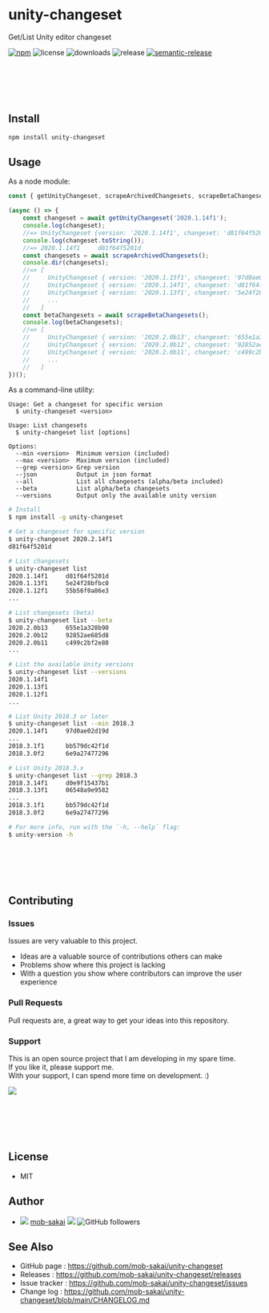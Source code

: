 unity-changeset
===

Get/List Unity editor changeset

[![npm](https://img.shields.io/npm/v/unity-changeset)](https://www.npmjs.com/package/unity-changeset)
![license](https://img.shields.io/npm/l/unity-changeset)
![downloads](https://img.shields.io/npm/dy/unity-changeset)
![release](https://github.com/mob-sakai/unity-changeset/workflows/release/badge.svg)
[![semantic-release](https://img.shields.io/badge/%20%20%F0%9F%93%A6%F0%9F%9A%80-semantic--release-e10079.svg)](https://github.com/semantic-release/semantic-release)

<br><br><br><br>

## Install

```sh
npm install unity-changeset
```

## Usage

As a node module:

```js
const { getUnityChangeset, scrapeArchivedChangesets, scrapeBetaChangesets } = require('unity-changeset');

(async () => {
    const changeset = await getUnityChangeset('2020.1.14f1');
    console.log(changeset);
    //=> UnityChangeset {version: '2020.1.14f1', changeset: 'd81f64f5201d'}
    console.log(changeset.toString());
    //=> 2020.1.14f1     d81f64f5201d
    const changesets = await scrapeArchivedChangesets();
    console.dir(changesets);
    //=> [
    //     UnityChangeset { version: '2020.1.15f1', changeset: '97d0ae02d19d' },
    //     UnityChangeset { version: '2020.1.14f1', changeset: 'd81f64f5201d' },
    //     UnityChangeset { version: '2020.1.13f1', changeset: '5e24f28bfbc0' },
    //     ...
    //   ]
    const betaChangesets = await scrapeBetaChangesets();
    console.log(betaChangesets);
    //=> [
    //     UnityChangeset { version: '2020.2.0b13', changeset: '655e1a328b90' },
    //     UnityChangeset { version: '2020.2.0b12', changeset: '92852ae685d8' },
    //     UnityChangeset { version: '2020.2.0b11', changeset: 'c499c2bf2e80' },
    //     ...
    //   ]
})();
```

As a command-line utility:

```
Usage: Get a changeset for specific version
  $ unity-changeset <version>

Usage: List changesets
  $ unity-changeset list [options]

Options:
  --min <version>  Minimum version (included) 
  --max <version>  Maximum version (included) 
  --grep <version> Grep version 
  --json           Output in json format 
  --all            List all changesets (alpha/beta included) 
  --beta           List alpha/beta changesets 
  --versions       Output only the available unity version 
```

```sh
# Install
$ npm install -g unity-changeset

# Get a changeset for specific version
$ unity-changeset 2020.2.14f1
d81f64f5201d

# List changesets
$ unity-changeset list
2020.1.14f1     d81f64f5201d
2020.1.13f1     5e24f28bfbc0
2020.1.12f1     55b56f0a86e3
...

# List changesets (beta)
$ unity-changeset list --beta
2020.2.0b13     655e1a328b90
2020.2.0b12     92852ae685d8
2020.2.0b11     c499c2bf2e80
...

# List the available Unity versions
$ unity-changeset list --versions
2020.1.14f1
2020.1.13f1
2020.1.12f1
...

# List Unity 2018.3 or later
$ unity-changeset list --min 2018.3
2020.1.14f1     97d0ae02d19d
...
2018.3.1f1	    bb579dc42f1d
2018.3.0f2	    6e9a27477296

# List Unity 2018.3.x
$ unity-changeset list --grep 2018.3
2018.3.14f1     d0e9f15437b1
2018.3.13f1     06548a9e9582
...
2018.3.1f1	    bb579dc42f1d
2018.3.0f2	    6e9a27477296

# For more info, run with the `-h, --help` flag:
$ unity-version -h
```

<br><br><br><br>

## Contributing

### Issues

Issues are very valuable to this project.

- Ideas are a valuable source of contributions others can make
- Problems show where this project is lacking
- With a question you show where contributors can improve the user experience

### Pull Requests

Pull requests are, a great way to get your ideas into this repository.  

### Support

This is an open source project that I am developing in my spare time.  
If you like it, please support me.  
With your support, I can spend more time on development. :)

[![](https://user-images.githubusercontent.com/12690315/66942881-03686280-f085-11e9-9586-fc0b6011029f.png)](https://github.com/users/mob-sakai/sponsorship)

<br><br><br><br>

## License

* MIT

## Author

* ![](https://user-images.githubusercontent.com/12690315/96986908-434a0b80-155d-11eb-8275-85138ab90afa.png) [mob-sakai](https://github.com/mob-sakai) [![](https://img.shields.io/twitter/follow/mob_sakai.svg?label=Follow&style=social)](https://twitter.com/intent/follow?screen_name=mob_sakai) ![GitHub followers](https://img.shields.io/github/followers/mob-sakai?style=social)

## See Also

* GitHub page : https://github.com/mob-sakai/unity-changeset
* Releases : https://github.com/mob-sakai/unity-changeset/releases
* Issue tracker : https://github.com/mob-sakai/unity-changeset/issues
* Change log : https://github.com/mob-sakai/unity-changeset/blob/main/CHANGELOG.md
